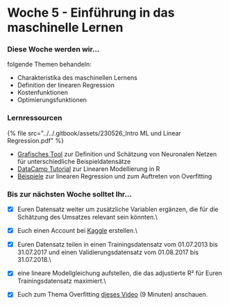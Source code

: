 # Woche 5 - Einführung in das maschinelle Lernen

### Diese Woche werden wir...

folgende Themen behandeln:

* Charakteristika des maschinellen Lernens
* Definition der linearen Regression
* Kostenfunktionen
* Optimierungsfunktionen

### Lernressourcen

{% file src="../../.gitbook/assets/230526_Intro ML und Linear Regression.pdf" %}

* [Grafisches Tool](https://playground.tensorflow.org/) zur Definition und Schätzung von Neuronalen Netzen für unterschiedliche Beispieldatensätze
* [DataCamp Tutorial](https://www.datacamp.com/community/tutorials/linear-regression-R) zur Linearen Modellierung in R
* [Beispiele](https://github.com/opencampus-sh/einfuehrung-in-data-science-und-ml/tree/main/Lineare%20Regression) zur linearen Regression und zum Auftreten von Overfitting

### Bis zur nächsten Woche solltet Ihr...

* [x] Euren Datensatz weiter um zusätzliche Variablen ergänzen, die für die Schätzung des Umsatzes relevant sein könnten.\

* [x] Euch einen Account bei [Kaggle](https://www.kaggle.com/) erstellen.\

* [x] Euren Datensatz teilen in einen Trainingsdatensatz vom 01.07.2013 bis 31.07.2017 und einen Validierungsdatensatz vom 01.08.2017 bis 31.07.2018.\

* [x] eine lineare Modellgleichung aufstellen, die das adjustierte R² für Euren Trainingsdatensatz maximiert.\

* [x] Euch zum Thema Overfitting [dieses Video](https://www.youtube.com/watch?v=OSd30QGMl88) (9 Minuten) anschauen.

